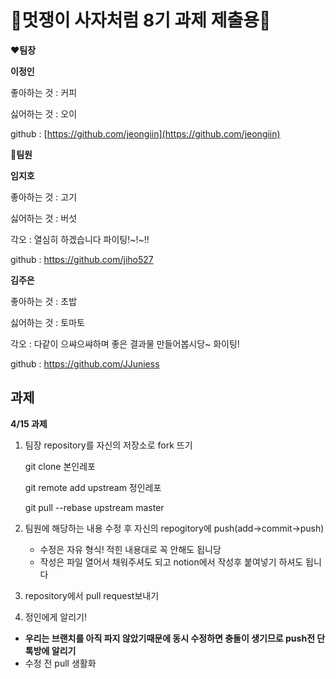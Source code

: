 # 🦁멋쟁이 사자처럼 8기 과제 제출용🦁


❤**팀장**

**이정인**

좋아하는 것 : 커피

싫어하는 것 : 오이

github : [https://github.com/jeongiin](https://github.com/jeongiin)

🧡**팀원**

**임지호**

좋아하는 것 : 고기

싫어하는 것 : 버섯

각오 : 열심히 하겠습니다 파이팅!~!~!!

github : https://github.com/jiho527

**김주은**

좋아하는 것 : 초밥

싫어하는 것 : 토마토

각오 : 다같이 으쌰으쌰하며 좋은 결과물 만들어봅시당~ 화이팅!

github : https://github.com/JJuniess

## 과제


**4/15 과제**


1. 팀장 repository를 자신의 저장소로 fork 뜨기

    git clone 본인레포

    git remote add upstream 정인레포

    git pull --rebase upstream master

2. 팀원에 해당하는 내용 수정 후 자신의 repogitory에 push(add→commit→push)
    - 수정은 자유 형식! 적힌 내용대로 꼭 안해도 됩니당
    - 작성은 파일 열어서 채워주셔도 되고 notion에서 작성후 붙여넣기 하셔도 됩니다
3.  repository에서 pull request보내기
4. 정인에게 알리기!

- **우리는 브랜치를 아직 파지 않았기때문에 동시 수정하면 충돌이 생기므로 push전 단톡방에 알리기**
- 수정 전 pull 생활화
